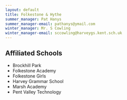 ```yaml
---
layout: default
title: Folkestone & Hythe
summer_manager: Pat Hanys
summer_manager-email: pathanys@ymail.com
winter_manager: Mr. S Cowling
winter_manager-email: sccowling@harveygs.kent.sch.uk
---
```


## Affiliated Schools

- Brockhill Park
- Folkestone Academy
- Folkestone Girls
- Harvey Grammar School
- Marsh Academy
- Pent Valley Technology
